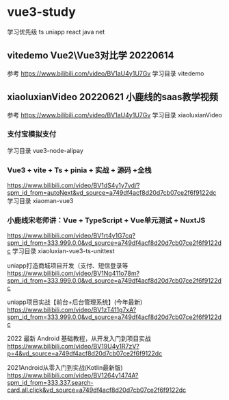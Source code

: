 # vue3-study

学习优先级 ts uniapp react java net 

## vitedemo Vue2\Vue3对比学 20220614
参考 https://www.bilibili.com/video/BV1aU4y1U7Gv
学习目录 vitedemo

## xiaoluxianVideo  20220621  小鹿线的saas教学视频
参考 https://www.bilibili.com/video/BV1aU4y1U7Gv
学习目录 xiaoluxianVideo

### 支付宝模拟支付
学习目录 vue3-node-alipay

### Vue3 + vite + Ts + pinia + 实战 + 源码 +全栈
https://www.bilibili.com/video/BV1dS4y1y7vd/?spm_id_from=autoNext&vd_source=a749df4acf8d20d7cb07ce2f6f9122dc
学习目录 xiaoman-vue3

### 小鹿线宋老师讲：Vue + TypeScript + Vue单元测试 + NuxtJS
https://www.bilibili.com/video/BV1rt4y1G7cq?spm_id_from=333.999.0.0&vd_source=a749df4acf8d20d7cb07ce2f6f9122dc
学习目录 xiaoluxian-vue3-ts-unittest

uniapp打造商城项目开发（支付、短信登录等
https://www.bilibili.com/video/BV1Ng411o78m?spm_id_from=333.999.0.0&vd_source=a749df4acf8d20d7cb07ce2f6f9122dc

uniapp项目实战【前台+后台管理系统】(今年最新)
https://www.bilibili.com/video/BV1zT411g7xA?spm_id_from=333.999.0.0&vd_source=a749df4acf8d20d7cb07ce2f6f9122dc

2022 最新 Android 基础教程，从开发入门到项目实战
https://www.bilibili.com/video/BV19U4y1R7zV?p=4&vd_source=a749df4acf8d20d7cb07ce2f6f9122dc

2021Android从零入门到实战(Kotlin最新版)
https://www.bilibili.com/video/BV1264y1474A?spm_id_from=333.337.search-card.all.click&vd_source=a749df4acf8d20d7cb07ce2f6f9122dc